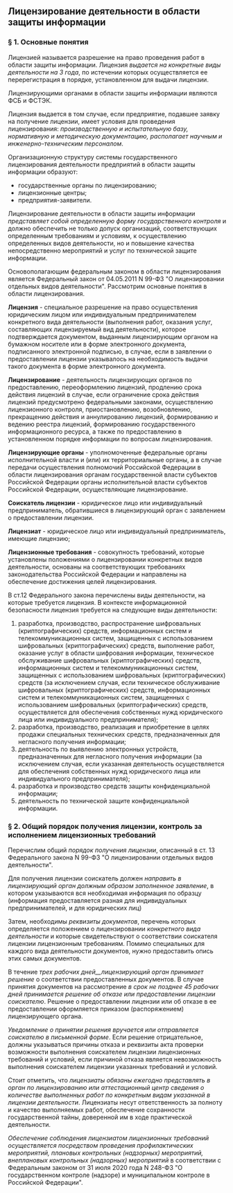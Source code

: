 ## Лицензирование деятельности в области защиты информации
### § 1. Основные понятия

Лицензией называется разрешение на право проведения работ в области защиты информации. Лицензия _выдается на конкретные виды деятельности на 3 года_, по истечении которых осуществляется ее перерегистрация в порядке, установленном для выдачи лицензии.

Лицензирующими органами в области защиты информации являются ФСБ и ФСТЭК.

Лицензия выдается в том случае, если предприятие, подавшее заявку на получение лицензии, имеет условия для проведения лицензирования: _производственную и испытательную базу, нормативную и методическую документацию, располагает научным и инженерно-техническим персоналом_.

Организационную структуру системы государственного лицензирования деятельности предприятий в области защиты информации образуют:

- государственные органы по лицензированию;
- лицензионные центры;
- предприятия-заявители.

Лицензирование деятельности в области защиты информации _представляет собой определенную форму государственного контроля_ и должно обеспечить не только допуск организаций, соответствующих определенным требованиям и условиям, к осуществлению определенных видов деятельности, но и повышение качества непосредственно мероприятий и услуг по технической защите информации.

Основополагающим федеральным законом в области лицензирования является Федеральный закон от 04.05.2011 N 99-ФЗ "О лицензировании отдельных видов деятельности". Рассмотрим основные понятия в области лицензирования.

**Лицензия** - специальное разрешение на право осуществления юридическим лицом или индивидуальным предпринимателем конкретного вида деятельности (выполнения работ, оказания услуг, составляющих лицензируемый вид деятельности), которое подтверждается документом, выданным лицензирующим органом на бумажном носителе или в форме электронного документа, подписанного электронной подписью, в случае, если в заявлении о предоставлении лицензии указывалось на необходимость выдачи такого документа в форме электронного документа.

**Лицензирование** - деятельность лицензирующих органов по предоставлению, переоформлению лицензий, продлению срока действия лицензий в случае, если ограничение срока действия лицензий предусмотрено федеральными законами, осуществлению лицензионного контроля, приостановлению, возобновлению, прекращению действия и аннулированию лицензий, формированию и ведению реестра лицензий, формированию государственного информационного ресурса, а также по предоставлению в установленном порядке информации по вопросам лицензирования.

**Лицензирующие органы** - уполномоченные федеральные органы исполнительной власти и (или) их территориальные органы, а в случае передачи осуществления полномочий Российской Федерации в области лицензирования органам государственной власти субъектов Российской Федерации органы исполнительной власти субъектов Российской Федерации, осуществляющие лицензирование.

**Соискатель лицензии** - юридическое лицо или индивидуальный предприниматель, обратившиеся в лицензирующий орган с заявлением о предоставлении лицензии.

**Лицензиат** - юридическое лицо или индивидуальный предприниматель, имеющие лицензию;

**Лицензионные требования** - совокупность требований, которые установлены положениями о лицензировании конкретных видов деятельности, основаны на соответствующих требованиях законодательства Российской Федерации и направлены на обеспечение достижения целей лицензирования.

В ст.12 Федерального закона перечислены виды деятельности, на которые требуется лицензия. В контексте информационной безопасности лицензия требуется на следующие виды деятельности:

1) разработка, производство, распространение шифровальных (криптографических) средств, информационных систем и телекоммуникационных систем, защищенных с использованием шифровальных (криптографических) средств, выполнение работ, оказание услуг в области шифрования информации, техническое обслуживание шифровальных (криптографических) средств, информационных систем и телекоммуникационных систем, защищенных с использованием шифровальных (криптографических) средств (за исключением случая, если техническое обслуживание шифровальных (криптографических) средств, информационных систем и телекоммуникационных систем, защищенных с использованием шифровальных (криптографических) средств, осуществляется для обеспечения собственных нужд юридического лица или индивидуального предпринимателя);
2) разработка, производство, реализация и приобретение в целях продажи специальных технических средств, предназначенных для негласного получения информации;
3) деятельность по выявлению электронных устройств, предназначенных для негласного получения информации (за исключением случая, если указанная деятельность осуществляется для обеспечения собственных нужд юридического лица или индивидуального предпринимателя);
4) разработка и производство средств защиты конфиденциальной информации;
5) деятельность по технической защите конфиденциальной информации.

### § 2. Общий порядок получения лицензии, контроль за исполнением лицензионных требований

Перечислим общий _порядок получения лицензии_, описанный в ст. 13 Федерального закона N 99-ФЗ "О лицензировании отдельных видов деятельности".

Для получения лицензии соискатель должен _направить в лицензирующий орган должным образом заполненное заявление_, в котором указываются вся необходимая информация по образцу (информация предоставляется разная для индивидуальных предпринимателей, и для юридических лиц)

Затем, необходимы _реквизиты документов_, перечень которых определяется положением о лицензировании _конкретного вида деятельности_ и которые свидетельствуют о соответствии соискателя лицензии лицензионным требованиям. Помимо специальных для каждого вида деятельности документов, нужно предоставить опись этих самых документов.

В течение _трех рабочих дней__лицензирующий орган принимает решение_ о соответствии предоставленных документов. В случае принятия документов на рассмотрение _в срок не позднее 45 рабочих дней принимается решение об отказе или предоставлении лицензии соискателю_. Решение о предоставлении лицензии или об отказе в ее предоставлении оформляется приказом (распоряжением) лицензирующего органа.

_Уведомление о принятии решения вручается или отправляется соискателю в письменной форме_. Если решение отрицательное, должны указываться причины отказа и реквизиты акта проверки возможности выполнения соискателем лицензии лицензионных требований и условий, если причиной отказа является невозможность выполнения соискателем лицензии указанных требований и условий.

Стоит отметить, что _лицензиаты обязаны ежегодно представлять в орган по лицензированию или аттестационный центр сведения о количестве выполненных работ по конкретным видам указанной в лицензии деятельности_. Лицензиаты несут ответственность за полноту и качество выполняемых работ, обеспечение сохранности государственной тайны, доверенной им в ходе практической деятельности.

_Обеспечение соблюдения лицензиатом лицензионных требований осуществляется посредством проведения профилактических мероприятий, плановых контрольных (надзорных) мероприятий, внеплановых контрольных (надзорных) мероприятий_ в соответствии с Федеральным законом от 31 июля 2020 года N 248-ФЗ "О государственном контроле (надзоре) и муниципальном контроле в Российской Федерации".
